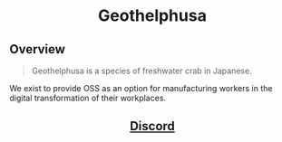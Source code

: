 <h1 align="center">
Geothelphusa
</h1>

## Overview

> Geothelphusa is a species of freshwater crab in Japanese.

We exist to provide OSS as an option for manufacturing workers in the digital transformation of their workplaces.

<h2 align="center">
<a href="https://t.co/3MOoY380LY"> Discord <a>
</h2>